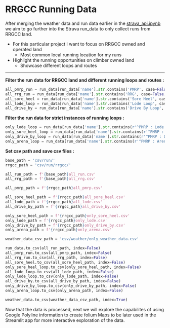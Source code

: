 # RRGCC Running Data

After merging the weather data and run data earlier in the [strava_api.ipynb](https://github.com/jsphotos205/strava/blob/main/strava_api.ipynb "strava_api.ipynb link") we aim to go further into the Strava run_data to only collect runs from RRGCC land.

* For this particular project I want to focus on RRGCC owned and operated land
  * Most common local running location for my runs
* Highlight the running opportunities on climber owned land
  * Showcase different loops and routes

---

**Filter the run data for RRGCC land and different running loops and routes :**

```python
all_pmrp_run = run_data[run_data['name'].str.contains('PMRP', case=False, na=False)]
all_rrg_run = run_data[run_data['name'].str.contains('RRG', case=False, na=False)]
all_sore_heel = run_data[run_data['name'].str.contains('Sore Heel', case=False, na=False)]
all_lode_loop = run_data[run_data['name'].str.contains('Lode Loop', case=False, na=False)]
all_drive_by = run_data[run_data['name'].str.contains('Drive By Loop', case=False,na=False)]
```

**Filter the run data for strict instances of running loops :**

```python
only_lode_loop = run_data[run_data['name'].str.contains(r'^PMRP : Lode Loop$', case=False)]
only_sore_heel_loop = run_data[run_data['name'].str.contains(r'^PMRP : Sore Heel Loop$', case=False)]
only_drive_by_loop = run_data[run_data['name'].str.contains(r'^PMRP : Drive By Loop$', case=False)]
only_arena_loop = run_data[run_data['name'].str.contains(r'^PMRP : Arena Loop$', case=False)]
```

**Set csv path and save csv files :**

```python
base_path = 'csv/run/'
rrgcc_path = 'csv/run/rrgcc/'

all_run_path = f'{base_path}all_run.csv'
all_rrg_path = f'{base_path}all_rrg.csv'

all_pmrp_path = f'{rrgcc_path}all_pmrp.csv'

all_sore_heel_path = f'{rrgcc_path}all_sore_heel.csv'
all_lode_path = f'{rrgcc_path}all_lode.csv'
all_drive_by_path = f'{rrgcc_path}all_drive_by.csv'

only_sore_heel_path = f'{rrgcc_path}only_sore_heel.csv'
only_lode_path = f'{rrgcc_path}only_lode.csv'
only_drive_by_path = f'{rrgcc_path}only_drive_by.csv'
only_arena_path = f'{rrgcc_path}only_arena.csv'

weather_data_csv_path = 'csv/weather/only_weather_data.csv'

run_data.to_csv(all_run_path, index=False)
all_pmrp_run.to_csv(all_pmrp_path, index=False)
all_rrg_run.to_csv(all_rrg_path, index=False)
all_sore_heel.to_csv(all_sore_heel_path, index=False)
only_sore_heel_loop.to_csv(only_sore_heel_path, index=False)
all_lode_loop.to_csv(all_lode_path, index=False)
only_lode_loop.to_csv(only_lode_path, index=False)
all_drive_by.to_csv(all_drive_by_path, index=False)
only_drive_by_loop.to_csv(only_drive_by_path, index=False)
only_arena_loop.to_csv(only_arena_path, index=False)

weather_data.to_csv(weather_data_csv_path, index=True)
```

Now that the data is processed, next we will explore the capabilites of using Google Polyline information to create folium Maps to be later used in the Streamlit app for more interactive exploration of the data.
